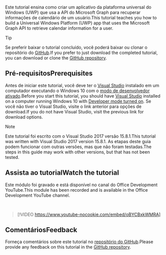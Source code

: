 <!-- markdownlint-disable MD002 MD041 -->

<span data-ttu-id="c653c-101">Este tutorial ensina como criar um aplicativo da plataforma universal do Windows (UWP) que usa a API do Microsoft Graph para recuperar informações de calendário de um usuário.</span><span class="sxs-lookup"><span data-stu-id="c653c-101">This tutorial teaches you how to build a Universal Windows Platform (UWP) app that uses the Microsoft Graph API to retrieve calendar information for a user.</span></span>

> [!TIP]
> <span data-ttu-id="c653c-102">Se preferir baixar o tutorial concluído, você poderá baixar ou clonar o repositório do [GitHub](https://github.com/microsoftgraph/msgraph-training-uwp).</span><span class="sxs-lookup"><span data-stu-id="c653c-102">If you prefer to just download the completed tutorial, you can download or clone the [GitHub repository](https://github.com/microsoftgraph/msgraph-training-uwp).</span></span>

## <a name="prerequisites"></a><span data-ttu-id="c653c-103">Pré-requisitos</span><span class="sxs-lookup"><span data-stu-id="c653c-103">Prerequisites</span></span>

<span data-ttu-id="c653c-104">Antes de iniciar este tutorial, você deve ter o [Visual Studio](https://visualstudio.microsoft.com/vs/) instalado em um computador executando o Windows 10 com o [modo de desenvolvedor ativado](https://docs.microsoft.com/windows/uwp/get-started/enable-your-device-for-development).</span><span class="sxs-lookup"><span data-stu-id="c653c-104">Before you start this tutorial, you should have [Visual Studio](https://visualstudio.microsoft.com/vs/) installed on a computer running Windows 10 with [Developer mode turned on](https://docs.microsoft.com/windows/uwp/get-started/enable-your-device-for-development).</span></span> <span data-ttu-id="c653c-105">Se você não tiver o Visual Studio, visite o link anterior para opções de download.</span><span class="sxs-lookup"><span data-stu-id="c653c-105">If you do not have Visual Studio, visit the previous link for download options.</span></span>

> [!NOTE]
> <span data-ttu-id="c653c-106">Este tutorial foi escrito com o Visual Studio 2017 versão 15.8.1.</span><span class="sxs-lookup"><span data-stu-id="c653c-106">This tutorial was written with Visual Studio 2017 version 15.8.1.</span></span> <span data-ttu-id="c653c-107">As etapas deste guia podem funcionar com outras versões, mas que não foram testadas.</span><span class="sxs-lookup"><span data-stu-id="c653c-107">The steps in this guide may work with other versions, but that has not been tested.</span></span>

## <a name="watch-the-tutorial"></a><span data-ttu-id="c653c-108">Assista ao tutorial</span><span class="sxs-lookup"><span data-stu-id="c653c-108">Watch the tutorial</span></span>

<span data-ttu-id="c653c-109">Este módulo foi gravado e está disponível no canal do Office Development YouTube.</span><span class="sxs-lookup"><span data-stu-id="c653c-109">This module has been recorded and is available in the Office Development YouTube channel.</span></span>

<!-- markdownlint-disable MD033 MD034 -->
<br/>

> [!VIDEO https://www.youtube-nocookie.com/embed/oBYCBxkWMRA]
<!-- markdownlint-enable MD033 MD034 -->

## <a name="feedback"></a><span data-ttu-id="c653c-110">Comentários</span><span class="sxs-lookup"><span data-stu-id="c653c-110">Feedback</span></span>

<span data-ttu-id="c653c-111">Forneça comentários sobre este tutorial no [repositório do GitHub](https://github.com/microsoftgraph/msgraph-training-uwp).</span><span class="sxs-lookup"><span data-stu-id="c653c-111">Please provide any feedback on this tutorial in the [GitHub repository](https://github.com/microsoftgraph/msgraph-training-uwp).</span></span>
